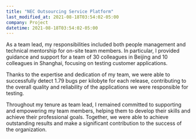 ```yaml
---
title: "NEC Outsourcing Service Platform"
last_modified_at: 2021-08-18T03:54:02-05:00
company: Project
datetime: 2021-08-18T03:54:02-05:00
---
```


As a team lead, my responsibilities included both people management and technical mentorship for on-site team members. In particular, I provided guidance and support for a team of 30 colleagues in Beijing and 10 colleagues in Shanghai, focusing on testing customer applications.

Thanks to the expertise and dedication of my team, we were able to successfully detect 1.79 bugs per kilobyte for each release, contributing to the overall quality and reliability of the applications we were responsible for testing.

Throughout my tenure as team lead, I remained committed to supporting and empowering my team members, helping them to develop their skills and achieve their professional goals. Together, we were able to achieve outstanding results and make a significant contribution to the success of the organization.
